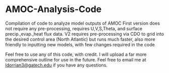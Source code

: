 # AMOC-Analysis-Code
Compilation of code to analyze model outputs of AMOC
First version does not require any pre-processing, requires U,V,S,Theta, and surface precip.,evap.,heat flux data.
V2 requires pre-processing via CDO to grid into the desired control area (North Atlantic) but runs much faster, also more friendly to inputting new models, with few changes required in the code

Feel free to use any of this code, with credit. I will upload a far more comprehensive outline for use in the future. Feel free to email me at ldorrian3@gatech.edu if you have any questions.
